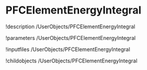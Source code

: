 <!-- MOOSE Documentation Stub: Remove this when content is added. -->

# PFCElementEnergyIntegral
!description /UserObjects/PFCElementEnergyIntegral

!parameters /UserObjects/PFCElementEnergyIntegral

!inputfiles /UserObjects/PFCElementEnergyIntegral

!childobjects /UserObjects/PFCElementEnergyIntegral
